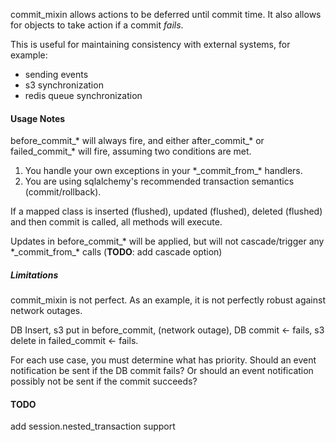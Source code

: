 commit_mixin allows actions to be deferred until commit time.
It also allows for objects to take action if a commit *fails*.

This is useful for maintaining consistency with external systems, for example:

 * sending events
 * s3 synchronization
 * redis queue synchronization

#### Usage Notes

before_commit_* will always fire, and either after_commit_* or failed_commit_*
will fire, assuming two conditions are met.

1. You handle your own exceptions in your \*\_commit_from\_\* handlers.
2. You are using sqlalchemy's recommended transaction semantics
(commit/rollback).

If a mapped class is inserted (flushed), updated (flushed), deleted (flushed)
and then commit is called, all methods will execute.

Updates in before_commit_* will be applied, but will not cascade/trigger any 
\*\_commit\_from\_\* calls (**TODO**: add cascade option)

##### Limitations

commit_mixin is not perfect. As an example, it is not perfectly robust 
against network outages.

DB Insert, s3 put in before_commit, (network outage), DB commit <- fails,
s3 delete in failed_commit <- fails.

For each use case, you must determine what has priority.
Should an event notification be sent if the DB commit fails?
Or should an event notification possibly not be sent if the commit succeeds?

#### TODO

add session.nested_transaction support
